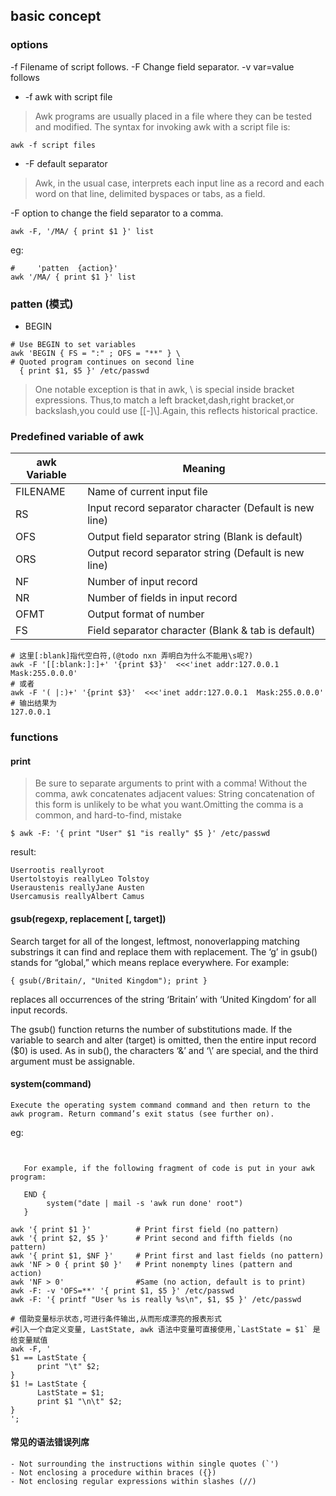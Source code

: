 
## basic concept
### options
-f Filename of script follows.
-F Change field separator.
-v var=value follows


* -f awk  with script file

> Awk programs are usually placed in a file where they can be tested and modified. The syntax for
invoking awk with a script file is:
```
awk -f script files
```

* -F default separator
> Awk, in the usual case, interprets each input line as a record and each word on that line, delimited byspaces or tabs, as a field.

-F option to change the field separator to a comma.

```
awk -F, '/MA/ { print $1 }' list
```

eg:
```
#     'patten  {action}'
awk '/MA/ { print $1 }' list
```
### patten (模式)
* BEGIN

```
# Use BEGIN to set variables
awk 'BEGIN { FS = ":" ; OFS = "**" } \
# Quoted program continues on second line
  { print $1, $5 }' /etc/passwd
```

> One notable exception is that in awk, \ is special inside bracket expressions. Thus,to match a left bracket,dash,right bracket,or backslash,you could use [\[\-\]\\].Again, this reflects historical practice.


### Predefined variable of awk
awk Variable | Meaning
---|---
FILENAME | Name of current input file
RS       |Input record separator character (Default is new line)
OFS      | Output field separator string (Blank is default)
ORS      | Output record separator string (Default is new line)
NF       | Number of input record
NR       | Number of fields in input record
OFMT     | Output format of number
FS       | Field separator character (Blank & tab is default)


```
# 这里[:blank]指代空白符,(@todo nxn 弄明白为什么不能用\s呢?)
awk -F '[[:blank:]:]+' '{print $3}'  <<<'inet addr:127.0.0.1  Mask:255.0.0.0'
# 或者
awk -F '( |:)+' '{print $3}'  <<<'inet addr:127.0.0.1  Mask:255.0.0.0'
# 输出结果为
127.0.0.1
```

### functions
#### print
> Be sure to separate arguments to print with a comma! Without the comma, awk concatenates adjacent values:
String concatenation of this form is unlikely to be what you want.Omitting the comma is a common, and hard-to-find, mistake
```
$ awk -F: '{ print "User" $1 "is really" $5 }' /etc/passwd
```
result:
```
Userrootis reallyroot
Usertolstoyis reallyLeo Tolstoy
Useraustenis reallyJane Austen
Usercamusis reallyAlbert Camus
```
#### gsub(regexp, replacement [, target])
Search target for all of the longest, leftmost, nonoverlapping matching substrings it can find and replace them with replacement. The ‘g’ in gsub() stands for “global,” which means replace everywhere. For example:
```
{ gsub(/Britain/, "United Kingdom"); print }
```
replaces all occurrences of the string ‘Britain’ with ‘United Kingdom’ for all input records.

The gsub() function returns the number of substitutions made. If the variable to search and alter (target) is omitted, then the entire input record ($0) is used. As in sub(), the characters ‘&’ and ‘\’ are special, and the third argument must be assignable.

#### system(command)
    Execute the operating system command command and then return to the awk program. Return command’s exit status (see further on).

eg:
```


   For example, if the following fragment of code is put in your awk program:

   END {
        system("date | mail -s 'awk run done' root")
   }
```

```
awk '{ print $1 }' 			# Print first field (no pattern)
awk '{ print $2, $5 }' 		# Print second and fifth fields (no pattern)
awk '{ print $1, $NF }' 	# Print first and last fields (no pattern)
awk 'NF > 0 { print $0 }' 	# Print nonempty lines (pattern and action)
awk 'NF > 0' 				#Same (no action, default is to print)
awk -F: -v 'OFS=**' '{ print $1, $5 }' /etc/passwd
awk -F: '{ printf "User %s is really %s\n", $1, $5 }' /etc/passwd

```


```
# 借助变量标示状态,可进行条件输出,从而形成漂亮的报表形式
#引入一个自定义变量, LastState, awk 语法中变量可直接使用,`LastState = $1` 是给变量赋值
awk -F, '
$1 == LastState {
      print "\t" $2;
}
$1 != LastState {
      LastState = $1;
      print $1 "\n\t" $2;
}
';
```
#### 常见的语法错误列席

```
- Not surrounding the instructions within single quotes (`')
- Not enclosing a procedure within braces ({})
- Not enclosing regular expressions within slashes (//)
```



